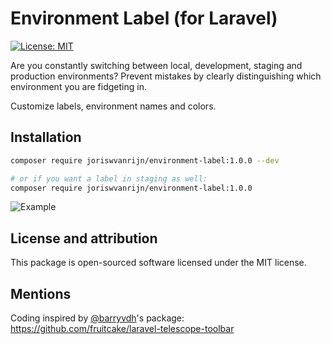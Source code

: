 # Environment Label (for Laravel)

[![License: MIT](https://img.shields.io/badge/License-MIT-yellow.svg)](https://opensource.org/licenses/MIT)

Are you constantly switching between local, development, staging and production environments? Prevent mistakes by clearly distinguishing which environment you are fidgeting in.

Customize labels, environment names and colors.

## Installation

```bash
composer require joriswvanrijn/environment-label:1.0.0 --dev

# or if you want a label in staging as well:
composer require joriswvanrijn/environment-label:1.0.0
```

![Example](https://user-images.githubusercontent.com/63727247/90332298-f75a7380-dfbb-11ea-8d0d-7cb43e5091a0.png)

## License and attribution

This package is open-sourced software licensed under the MIT license.

## Mentions

Coding inspired by [@barryvdh](https://github.com/barryvdh)'s package: https://github.com/fruitcake/laravel-telescope-toolbar
